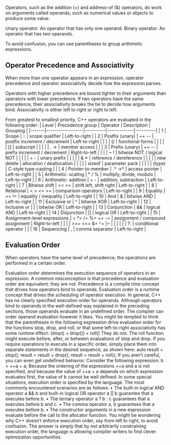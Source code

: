 Operators, such as the addition (+) and address-of (&) operators, do work
on arguments called operands, such as numerical values or objects to produce some value.

Unary operator: An operator that has only one operand.
Binary operator: An operator that has two operands.

To avoid confusion, you can use parentheses to group arithmetic expressions.


## Operator Precedence and Associativity
When more than one operator appears in an expression, operator precedence
and operator associativity decide how the expression parses.

Operators with higher precedence are bound tighter to their arguments than operators with lower precedence. If two operators have the same precedence, their
associativity breaks the tie to decide how arguments bind. Associativity is
either left to right or right to left.

From greatest to smallest priority, C++ operators are evaluated in the following order:
| Level | Precedence group | Operator | Description | Grouping |
|-------|------------------|----------|-------------|----------|
| 1 | Scope | :: | scope qualifier | Left-to-right |
| 2 |	Postfix (unary) | ++ -- | postfix increment / decrement | Left-to-right |
|  |  | () | functional forms |  |
|  |  | [] | subscript |  |
|  |  | . -> | member access |  |
| 3 |	Prefix (unary) |	++ -- | prefix increment / decrement | Right-to-left |
|  |  | ~ ! |	bitwise NOT / logical NOT |  |
|  |  | + - | unary prefix |  |
|  |  | & * | reference / dereference |  |
|  |  | new delete | allocation / deallocation |  |
|  |  | sizeof | parameter pack |  |
|  |  | (type) | C-style type-casting |  |
| 4 | Pointer-to-member | .* ->* | access pointer | Left-to-right |
| 5 | Arithmetic: scaling | * / % | multiply, divide, modulo | Left-to-right |
| 6 | Arithmetic: addition | + - | addition, subtraction | Left-to-right |
| 7 | Bitwise shift | << >> | shift left, shift right | Left-to-right |
| 8 | Relational | < > <= >= | comparison operators | Left-to-right |
| 9 | Equality | == != | equality / inequality | Left-to-right |
| 10 | And | & | bitwise AND | Left-to-right |
| 11 | Exclusive or | ^	| bitwise XOR | Left-to-right |
| 12 | Inclusive or | \| | bitwise OR | Left-to-right |
| 13 | Conjunction | && | logical AND | Left-to-right |
| 14 | Disjunction | \|\|	| logical OR | Left-to-right |
| 15 | Assignment-level expressions | = *= /= %= += -= | assignment / compound assignment | Right-to-left |
|  |  | >>= <<= &= ^= \|= | | |
| | | ?: | conditional operator | |
| 16 | Sequencing | , | comma separator | Left-to-right |









## Evaluation Order
When operators have the same level of precedence, the operations are performed in a certain order.


Evaluation order determines the execution sequence of operators in an
expression. A common misconception is that precedence and evaluation
order are equivalent: they are not. Precedence is a compile time concept that
drives how operators bind to operands. Evaluation order is a runtime concept that drives the scheduling of operator execution.
In general, C++ has no clearly specified execution order for operands. Although
operators bind to operands in the well-defined way explained in the preceding sections, those operands evaluate in an undefined order. The compiler can order operand evaluation however it likes.
You might be tempted to think that the parentheses in the following
expression drive evaluation order for the functions stop, drop, and roll, or
that some left-to-right associativity has some runtime effect:
(stop() + drop()) + roll()
They do not. The roll function might execute before, after, or between
evaluations of stop and drop. If you require operations to execute in a specific
order, simply place them into separate statements in the desired sequence,
as shown here:
auto result = stop();
result = result + drop();
result = result + roll();
If you aren’t careful, you can even get undefined behavior. Consider the
following expression:
b = ++a + a;
Because the ordering of the expressions ++a and a is not specified, and
because the value of ++a + a depends on which expression evaluates first,
the value of b cannot be well defined.
In some special situations, execution order is specified by the language.
The most commonly encountered scenarios are as follows:
•	 The built-in logical AND operator a && b and built-in logical OR operator a || b guarantee that a executes before b.
•	 The ternary operator a ? b : c guarantees that a executes before
b and c.
•	 The comma operator a, b guarantees that a executes before b.
•	 The constructor arguments in a new expression evaluate before the call
to the allocator function.
You might be wondering why C++ doesn’t enforce execution order,
say from left to right, to avoid confusion. The answer is simply that by not
arbitrarily constraining execution order, the language is allowing compiler
writers to find clever optimization opportunities.
